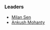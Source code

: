 ### Leaders
* [Milan Sen](mailto:milan.sen@owasp.org)
* [Ankush Mohanty](mailto:ankush.mohanty@owasp.org)
